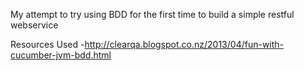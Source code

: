My attempt to try using BDD for the first time to build a simple restful webservice


Resources Used
-http://clearqa.blogspot.co.nz/2013/04/fun-with-cucumber-jvm-bdd.html